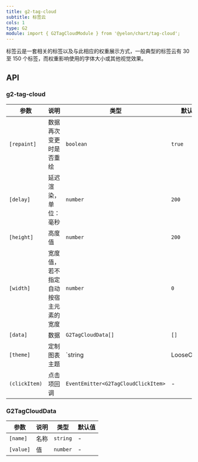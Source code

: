 ```yaml
---
title: g2-tag-cloud
subtitle: 标签云
cols: 1
type: G2
module: import { G2TagCloudModule } from '@yelon/chart/tag-cloud';
---
```


标签云是一套相关的标签以及与此相应的权重展示方式，一般典型的标签云有 30 至 150 个标签，而权重影响使用的字体大小或其他视觉效果。

## API

### g2-tag-cloud

| 参数 | 说明 | 类型 | 默认值 |
|----|----|----|-----|
| `[repaint]` | 数据再次变更时是否重绘 | `boolean` | `true` |
| `[delay]` | 延迟渲染，单位：毫秒 | `number` | `200` |
| `[height]` | 高度值 | `number` | `200` |
| `[width]` | 宽度值，若不指定自动按宿主元素的宽度 | `number` | `0` |
| `[data]` | 数据 | `G2TagCloudData[]` | `[]` |
| `[theme]` | 定制图表主题 | `string | LooseObject` | - |
| `(clickItem)` | 点击项回调 | `EventEmitter<G2TagCloudClickItem>` | - |

### G2TagCloudData

| 参数 | 说明 | 类型 | 默认值 |
|----|----|----|-----|
| `[name]` | 名称 | `string` | - |
| `[value]` | 值 | `number` | - |
